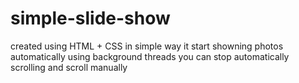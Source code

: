 # simple-slide-show

created using HTML + CSS 
in simple way it start showning photos automatically using background threads
you can stop automatically scrolling and scroll manually
